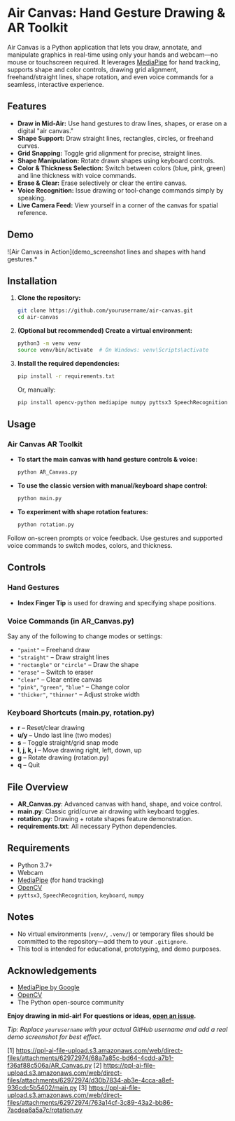 # Air Canvas: Hand Gesture Drawing & AR Toolkit

Air Canvas is a Python application that lets you draw, annotate, and manipulate graphics in real-time using only your hands and webcam—no mouse or touchscreen required. It leverages [MediaPipe](https://mediapipe.dev/) for hand tracking, supports shape and color controls, drawing grid alignment, freehand/straight lines, shape rotation, and even voice commands for a seamless, interactive experience.

## Features

- **Draw in Mid-Air:** Use hand gestures to draw lines, shapes, or erase on a digital "air canvas."
- **Shape Support:** Draw straight lines, rectangles, circles, or freehand curves.
- **Grid Snapping:** Toggle grid alignment for precise, straight lines.
- **Shape Manipulation:** Rotate drawn shapes using keyboard controls.
- **Color & Thickness Selection:** Switch between colors (blue, pink, green) and line thickness with voice commands.
- **Erase & Clear:** Erase selectively or clear the entire canvas.
- **Voice Recognition:** Issue drawing or tool-change commands simply by speaking.
- **Live Camera Feed:** View yourself in a corner of the canvas for spatial reference.

## Demo

![Air Canvas in Action](demo_screenshot lines and shapes with hand gestures.*

## Installation

1. **Clone the repository:**
   ```bash
   git clone https://github.com/yourusername/air-canvas.git
   cd air-canvas
   ```

2. **(Optional but recommended) Create a virtual environment:**
   ```bash
   python3 -m venv venv
   source venv/bin/activate  # On Windows: venv\Scripts\activate
   ```

3. **Install the required dependencies:**
   ```bash
   pip install -r requirements.txt
   ```
   Or, manually:
   ```bash
   pip install opencv-python mediapipe numpy pyttsx3 SpeechRecognition keyboard
   ```

## Usage

### Air Canvas AR Toolkit

- **To start the main canvas with hand gesture controls & voice:**
  ```bash
  python AR_Canvas.py
  ```

- **To use the classic version with manual/keyboard shape control:**
  ```bash
  python main.py
  ```

- **To experiment with shape rotation features:**
  ```bash
  python rotation.py
  ```

Follow on-screen prompts or voice feedback. Use gestures and supported voice commands to switch modes, colors, and thickness.

## Controls

### Hand Gestures
- **Index Finger Tip** is used for drawing and specifying shape positions.

### Voice Commands (in AR_Canvas.py)
Say any of the following to change modes or settings:
- `"paint"` – Freehand draw  
- `"straight"` – Draw straight lines  
- `"rectangle"` or `"circle"` – Draw the shape  
- `"erase"` – Switch to eraser  
- `"clear"` – Clear entire canvas  
- `"pink"`, `"green"`, `"blue"` – Change color  
- `"thicker"`, `"thinner"` – Adjust stroke width  

### Keyboard Shortcuts (main.py, rotation.py)
- **r** – Reset/clear drawing
- **u/y** – Undo last line (two modes)
- **s** – Toggle straight/grid snap mode
- **l, j, k, i** – Move drawing right, left, down, up
- **g** – Rotate drawing (rotation.py)
- **q** – Quit

## File Overview

- **AR_Canvas.py**: Advanced canvas with hand, shape, and voice control.
- **main.py**: Classic grid/curve air drawing with keyboard toggles.
- **rotation.py**: Drawing + rotate shapes feature demonstration.
- **requirements.txt**: All necessary Python dependencies.

## Requirements

- Python 3.7+
- Webcam
- [MediaPipe](https://google.github.io/mediapipe/) (for hand tracking)
- [OpenCV](https://opencv.org/)
- `pyttsx3`, `SpeechRecognition`, `keyboard`, `numpy`

## Notes

- No virtual environments (`venv/`, `.venv/`) or temporary files should be committed to the repository—add them to your `.gitignore`.
- This tool is intended for educational, prototyping, and demo purposes.

## Acknowledgements

- [MediaPipe by Google](https://mediapipe.dev/)
- [OpenCV](https://opencv.org/)
- The Python open-source community

**Enjoy drawing in mid-air! For questions or ideas, [open an issue](https://github.com/yourusername/air-canvas/issues).**

*Tip: Replace `yourusername` with your actual GitHub username and add a real demo screenshot for best effect.*

[1] https://ppl-ai-file-upload.s3.amazonaws.com/web/direct-files/attachments/62972974/68a7a85c-bd64-4cdd-a7b1-f36af88c506a/AR_Canvas.py
[2] https://ppl-ai-file-upload.s3.amazonaws.com/web/direct-files/attachments/62972974/d30b7834-ab3e-4cca-a8ef-936cdc5b5402/main.py
[3] https://ppl-ai-file-upload.s3.amazonaws.com/web/direct-files/attachments/62972974/763a14cf-3c89-43a2-bb86-7acdea6a5a7c/rotation.py
